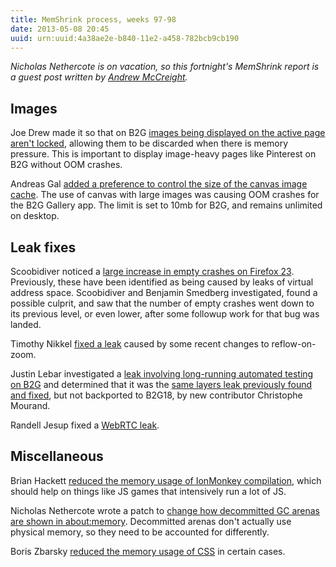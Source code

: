 ```yaml
---
title: MemShrink process, weeks 97-98
date: 2013-05-08 20:45
uuid: urn:uuid:4a38ae2e-b840-11e2-a458-782bcb9cb190
---
```


*Nicholas Nethercote is on vacation, so this fortnight's MemShrink report is a
guest post written by [Andrew McCreight][mccr8-twitter].*

## Images

Joe Drew made it so that on B2G [images being displayed on the active page aren't locked](https://bugzilla.mozilla.org/show_bug.cgi?id=862970), allowing them to be discarded when there is memory pressure.  This is important to display image-heavy pages like Pinterest on B2G without OOM crashes.

Andreas Gal [added a preference to control the size of the canvas image cache](https://bugzilla.mozilla.org/show_bug.cgi?id=865929).  The use of canvas with large images was causing OOM crashes for the B2G Gallery app. The limit is set to 10mb for B2G, and remains unlimited on desktop.

## Leak fixes

Scoobidiver noticed a [large increase in empty crashes on Firefox 23](https://bugzilla.mozilla.org/show_bug.cgi?id=866526).  Previously, these have been identified as being caused by leaks of virtual address space.  Scoobidiver and Benjamin Smedberg investigated, found a possible culprit, and saw that the number of empty crashes went down to its previous level, or even lower, after some followup work for that bug was landed.

Timothy Nikkel [fixed a leak](https://bugzilla.mozilla.org/show_bug.cgi?id=864448) caused by some recent changes to reflow-on-zoom.

Justin Lebar investigated a [leak involving long-running automated testing on B2G](https://bugzilla.mozilla.org/show_bug.cgi?id=861492) and determined that it was the [same layers leak previously found and fixed](https://bugzilla.mozilla.org/show_bug.cgi?id=856080), but not backported to B2G18, by new contributor Christophe Mourand.

Randell Jesup fixed a [WebRTC leak](https://bugzilla.mozilla.org/show_bug.cgi?id=862302).

## Miscellaneous

Brian Hackett [reduced the memory usage of IonMonkey compilation](https://bugzilla.mozilla.org/show_bug.cgi?id=804676), which should help on things like JS games that intensively run a lot of JS.

Nicholas Nethercote wrote a patch to [change how decommitted GC arenas are shown in about:memory](https://bugzilla.mozilla.org/show_bug.cgi?id=831588).  Decommitted arenas don't actually use physical memory, so they need to be accounted for differently.

Boris Zbarsky [reduced the memory usage of CSS](https://bugzilla.mozilla.org/show_bug.cgi?id=799816) in certain cases.

[mccr8-twitter]: https://twitter.com/amccreight
